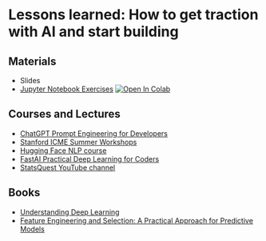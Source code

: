 
# Lessons learned: How to get traction with AI and start building 
 
## Materials
* Slides
* [Jupyter Notebook Exercises](/language_detection_example.ipynb)  [![Open In Colab](https://colab.research.google.com/assets/colab-badge.svg)](https://colab.research.google.com/github/cdlib/c4l2024-ai-talk/language_detection_example.ipynb) 

## Courses and Lectures

* [ChatGPT Prompt Engineering for Developers](https://www.deeplearning.ai/short-courses/chatgpt-prompt-engineering-for-developers/)
* [Stanford ICME Summer Workshops](https://icme.stanford.edu/icme-professional-development-workshops)
* [Hugging Face NLP course](https://huggingface.co/course)
* [FastAI Practical Deep Learning for Coders](https://course.fast.ai/)
* [StatsQuest YouTube channel](https://www.youtube.com/user/joshstarmer)

## Books
* [Understanding Deep Learning](https://udlbook.github.io/udlbook/)
* [Feature Engineering and Selection: A Practical Approach for Predictive Models](http://www.feat.engineering/)